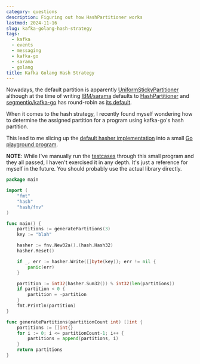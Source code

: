 ```yaml
---
category: questions
description: Figuring out how HashPartitioner works
lastmod: 2024-11-16
slug: kafka-golang-hash-strategy
tags:
  - kafka
  - events
  - messaging
  - kafka-go
  - sarama
  - golang
title: Kafka Golang Hash Strategy
---
```

Nowadays, the default partition is apparently [UniformStickyPartitioner](https://cwiki.apache.org/confluence/display/KAFKA/KIP-794%3A+Strictly+Uniform+Sticky+Partitioner) although at the time of writing [IBM/sarama](https://github.com/IBM/sarama) defaults to [HashPartitioner](https://github.com/IBM/sarama/blob/main/config.go#L529) and [segmentio/kafka-go](https://github.com/segmentio/kafka-go) has round-robin as [its default](https://github.com/segmentio/kafka-go/blob/main/writer.go#L96).

When it comes to the hash strategy, I recently found myself wondering how to determine the assigned partition for a program using kafka-go's hash partition.

This lead to me slicing up the [default hasher implementation](https://github.com/segmentio/kafka-go/blob/main/balancer.go#L153-L181) into a small [Go playground program](https://go.dev/play/p/k-3AgdzKjB0).

**NOTE**: While I've manually run the [testcases](https://github.com/segmentio/kafka-go/blob/main/balancer_test.go#L10-L50) through this small program and they all passed, I haven't exercised it in any depth. It's just a reference for myself in the future. You should probably use the actual library directly.

```go
package main

import (
	"fmt"
	"hash"
	"hash/fnv"
)

func main() {
	partitions := generatePartitions(3)
	key := "blah"

	hasher := fnv.New32a().(hash.Hash32)
	hasher.Reset()

	if _, err := hasher.Write([]byte(key)); err != nil {
		panic(err)
	}

	partition := int32(hasher.Sum32()) % int32(len(partitions))
	if partition < 0 {
		partition = -partition
	}
	fmt.Println(partition)
}

func generatePartitions(partitionCount int) []int {
	partitions := []int{}
	for i := 0; i <= partitionCount-1; i++ {
		partitions = append(partitions, i)
	}
	return partitions
}
```